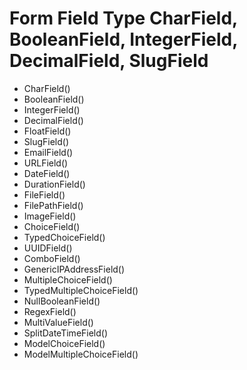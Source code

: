 # Form Field Type CharField, BooleanField, IntegerField, DecimalField, SlugField

- CharField()
- BooleanField()
- IntegerField()
- DecimalField()
- FloatField()
- SlugField()
- EmailField()
- URLField()
- DateField()
- DurationField()
- FileField()
- FilePathField()
- ImageField()
- ChoiceField()
- TypedChoiceField()
- UUIDField()
- ComboField()
- GenericIPAddressField()
- MultipleChoiceField()
- TypedMultipleChoiceField()
- NullBooleanField()
- RegexField()
- MultiValueField()
- SplitDateTimeField()
- ModelChoiceField()
- ModelMultipleChoiceField()
